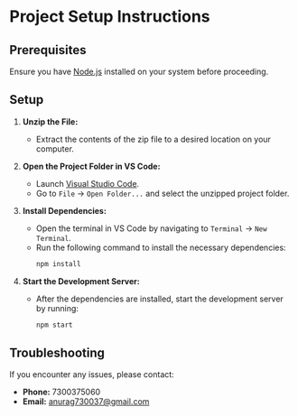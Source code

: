 # Project Setup Instructions

## Prerequisites

Ensure you have [Node.js](https://nodejs.org/) installed on your system before proceeding.

## Setup

1. **Unzip the File:**
   - Extract the contents of the zip file to a desired location on your computer.

2. **Open the Project Folder in VS Code:**
   - Launch [Visual Studio Code](https://code.visualstudio.com/).
   - Go to `File` -> `Open Folder...` and select the unzipped project folder.

3. **Install Dependencies:**
   - Open the terminal in VS Code by navigating to `Terminal` -> `New Terminal`.
   - Run the following command to install the necessary dependencies:
     ```bash
     npm install
     ```

4. **Start the Development Server:**
   - After the dependencies are installed, start the development server by running:
     ```bash
     npm start
     ```

## Troubleshooting

If you encounter any issues, please contact:
- **Phone:** 7300375060
- **Email:** anurag730037@gmail.com
